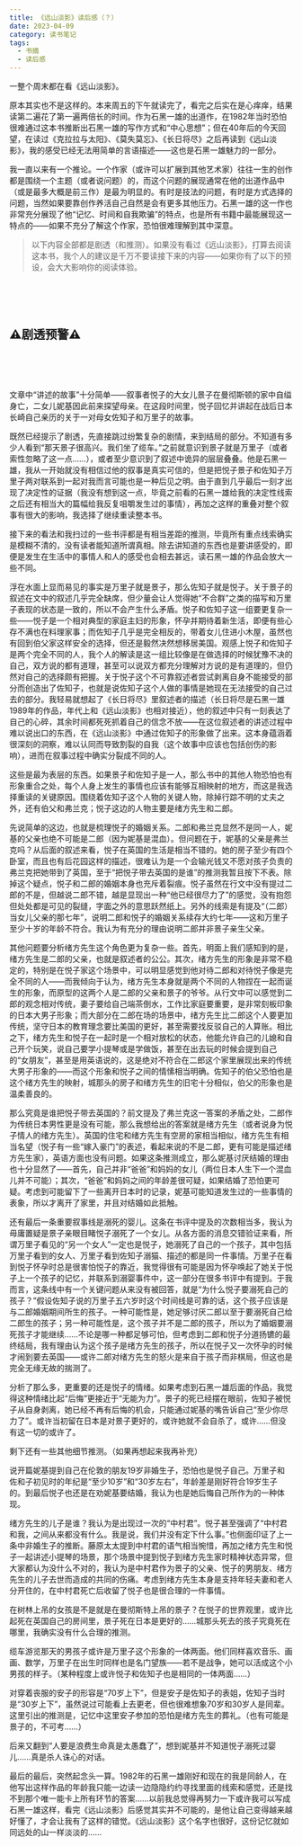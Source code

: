```yaml
---
title: 《远山淡影》读后感（？）
date: 2023-04-09 
category: 读书笔记
tags: 
  - 书摘
  - 读后感
---
```


一整个周末都在看《远山淡影》。

原本其实也不是这样的。本来周五的下午就读完了，看完之后实在是心痒痒，结果读第二遍花了第一遍两倍长的时间。作为石黑一雄的出道作，在1982年当时恐怕很难通过这本书推断出石黑一雄的写作方式和“中心思想”；但在40年后的今天回望，在读过《克拉拉与太阳》、《莫失莫忘》、《长日将尽》之后再读到《远山淡影》，我的感受已经无法用简单的言语描述——这也是石黑一雄魅力的一部分。

我一直以来有一个推论。一个作家（或许可以扩展到其他艺术家）往往一生的创作都是围绕一个主题（或者说问题）的，而这个问题的展现通常在他的出道作品中（或是最多大概是前三作）是最为明显的。有时是技法的问题，有时是方式选择的问题，当然如果要靠创作养活自己自然是会有更多其他压力。石黑一雄的这一作也非常充分展现了他“记忆、时间和自我欺骗”的特点，也是所有书籍中最能展现这一特点的——如果不充分了解这个作家，恐怕很难理解到其中深意。

<!--more-->

> 以下内容全部都是剧透（和推测）。如果没有看过《远山淡影》，打算去阅读这本书，我个人的建议是千万不要读接下来的内容——如果你有了以下的预设，会大大影响你的阅读体验。

<br />

<br />

<br />

## ⚠️剧透预警⚠️

<br />

<br />

<br />

文章中“讲述的故事”十分简单——叙事者悦子的大女儿景子在曼彻斯顿的家中自缢身亡，二女儿妮基因此前来探望母亲。在这段时间里，悦子回忆并讲起在战后日本长崎自己亲历的关于一对母女佐知子和万里子的故事。

既然已经提示了剧透，先直接跳过纷繁复杂的剧情，来到结局的部分。不知道有多少人看到“那天景子很高兴。我们坐了缆车。”之前就意识到景子就是万里子（或者索性忽略了这一点……），或者至少意识到了叙述中诡异的层层叠叠。他是石黑一雄，我从一开始就没有相信过他的叙事是真实可信的，但是把悦子景子和佐知子万里子两对联系到一起对我而言可能也是一种后见之明。由于直到几乎最后一刻才出现了决定性的证据（我没有想到这一点，毕竟之前看的石黑一雄给我的决定性线索之后还有相当大的篇幅给我反复咀嚼发生过的事情），再加之这样的重叠对整个叙事有很大的影响，我选择了继续重读整本书。

接下来的看法和我扫过的一些书评都是有相当差距的推测，毕竟所有重点线索确实是模糊不清的，没有读者能知道所谓真相。除去讲知道的东西也是要讲感受的，即便是发生在生活中的事情人和人的感受也会相去甚远，读石黑一雄的作品会放大一些不同。

浮在水面上显而易见的事实是万里子就是景子，那么佐知子就是悦子。关于景子的叙述在文中的叙述几乎完全缺席，但少量会让人觉得她“不合群”之类的描写和万里子表现的状态是一致的，所以不会产生什么矛盾。悦子和佐知子这一组要更复杂一些——悦子是一个相对典型的家庭主妇的形象，怀孕并期待着新生活，即便有些心存不满也在料理家事；而佐知子几乎是完全相反的，带着女儿住进小木屋，虽然也有回到伯父家这样安全的选择，但还是毅然决然想移居美国。观感上悦子和佐知子是两个完全不同的人，我个人的解读是这一组比较像是在做选择的时候犹豫不决的自己，双方说的都有道理，甚至可以说双方都充分理解对方说的是有道理的，但仍然对自己的选择颇有把握。关于悦子这个不可靠叙述者尝试剥离自身不能接受的部分而创造出了佐知子，也就是说佐知子这个人做的事情是她现在无法接受的自己过去的部分。我轻易就想起了《长日将尽》里叙述者的描述（长日将尽是石黑一雄1989年的作品，年代上和《远山淡影》也相对接近），他的叙述中只有一刻表达了自己的心碎，其余时间都死死抓着自己的信念不放——在这位叙述者的讲述过程中难以说出口的东西，在《远山淡影》中通过佐知子的形象做了出来。这本身蕴涵着很深刻的洞察，难以认同而导致割裂的自我（这个故事中应该也包括创伤的影响），进而在叙事过程中确实分裂成不同的人。

这些是最为表层的东西。如果景子和佐知子是一人，那么书中的其他人物恐怕也有形象重合之处，每个人身上发生的事情也应该有能够互相映射的地方，而这是我选择重读的关键原因。围绕着佐知子这个人物的关键人物，除掉行踪不明的丈夫之外，还有伯父和弗兰克；悦子这边的人物主要是绪方先生和二郎。

先说简单的这边，也就是梳理悦子的婚姻关系。二郎和弗兰克显然不是同一人，妮基的父亲也绝不可能是二郎（因为妮基是混血）。但问题在于，妮基的父亲是弗兰克吗？从后面的叙述来看，悦子在英国的生活是相当不错的。她的房子至少有四个卧室，而且也有后花园这样的描述，很难认为是一个会输光钱又不愿对孩子负责的弗兰克把她带到了英国，至于“把悦子带去英国的是谁”的推测我暂且按下不表。除掉这个疑点，悦子和二郎的婚姻本身也充斥着裂痕。悦子虽然在行文中没有提过二郎的不是，但越说二郎不错，越是显现出一种“他已经很尽力了”的感觉，没有抱怨但处处都是可见的裂缝，字面之外的意思跃然纸上。另外的线索是有提及“（二郎）当女儿父亲的那七年”，说明二郎和悦子的婚姻关系续存大约七年——这和万里子至少十岁的年龄不符合。我认为有充分的理由说明二郎并非景子亲生父亲。

其他问题要分析绪方先生这个角色更为复杂一些。首先，明面上我们感知到的是，绪方先生是二郎的父亲，也就是叙述者的公公。其次，绪方先生的形象是非常不稳定的，特别是在悦子家这个场景中，可以明显感觉到他对待二郎和对待悦子像是完全不同的人——而我倾向于认为，绪方先生本身就是两个不同的人物捏在一起而诞生的形象，而原型的这两个人是二郎的父亲和景子的爷爷。从行文中可以感觉到二郎的观念相对传统，妻子要给自己端茶倒水，工作比家庭要重要，是非常刻板印象的日本大男子形象；而大部分在二郎在场的场景中，绪方先生比二郎这个人要更加传统，坚守日本的教育理念要比美国的更好，甚至需要找反驳自己的人算账。相比之下，绪方先生和悦子在一起时是一个相对放松的状态，他能允许自己的儿媳和自己开个玩笑，说自己要学小提琴或是学做饭，甚至在出去玩的时候会提到自己的“女朋友”，甚至是用英语说的，这是绝对不符合在二郎这个家里展现出来的传统大男子形象的——而这个形象和悦子之间的情愫相当明确。佐知子的伯父恐怕也是这个绪方先生的映射，城那头的房子和绪方先生的旧宅十分相似，伯父的形象也是温柔善良的。

那么究竟是谁把悦子带去英国的？前文提及了弗兰克这一答案的矛盾之处，二郎作为传统日本男性更是没有可能，那么我想给出的答案就是绪方先生（或者说身为悦子情人的绪方先生）。英国的住宅和绪方先生有空房的家相当相似，绪方先生有相当名望（悦子有一些“嫁入豪门”的表述，看起来说的不是二郎，更有可能是描述绪方先生家），英语方面也没有问题。如果这条推测成立，那么妮基讨厌结婚的理由也十分显然了——首先，自己并非“爸爸”和妈妈的女儿（两位日本人生下一个混血儿并不可能）；其次，“爸爸”和妈妈之间的年龄差很可疑，如果结婚了恐怕更可疑。考虑到可能留下了一些离开日本时的记录，妮基可能知道发生过的一些事情的表象，所以才离开了家里，并且对结婚如此抵触。

还有最后一条重要叙事线是溺死的婴儿。这条在书评中提及的次数相当多，我认为毋庸置疑是景子亲眼目睹悦子溺死了一个女儿。从各方面的消息交错验证来看，所谓万里子看见的“另一个女人”一定也是悦子，她溺死了自己的一个孩子，其中包括万里子看到的女人、万里子看到佐知子溺猫、描述的都是同一件事情。万里子在看到悦子怀孕时总是很害怕悦子的靠近，我觉得很有可能是因为怀孕唤起了她关于悦子上一个孩子的记忆，并联系到溺婴事件中，这一部分在很多书评中有提到。于我而言，这条线中有一个关键问题从来没有被回答，就是“为什么悦子要溺死自己的孩子？”假设佐知子说的万里子五六岁时这个时间线是可靠的话，这个孩子应该是与二郎婚姻期间所生的孩子。一种可能性是，她足够讨厌二郎以至于要溺死自己给二郎生的孩子；另一种可能性是，这个孩子并不是二郎的孩子，所以为了婚姻要溺死孩子才能继续……不论是哪一种都足够可怕，但考虑到二郎和悦子分道扬镳的最终结局，我有理由认为这个孩子是绪方先生的孩子，所以在悦子又一次怀孕的时候才闹到要去英国——或许二郎对绪方先生的怒火是来自于孩子而非棋局，但这也是完全无缘无故的揣测了。

分析了那么多，更重要的还是悦子的情绪。如果考虑到石黑一雄后面的作品，我觉得这种情绪比起“后悔”更接近于“无能为力”。景子的死已经摆在眼前，佐知子被悦子从自身剥离，她已经不再有后悔的机会，只能通过妮基的嘴告诉自己“至少你尽力了”。或许当初留在日本是对景子更好的，或许她就不会自杀了，或许……但没有这一切的或许了。

剩下还有一些其他细节推测。（如果再想起来我再补充）

说开篇妮基提到自己在伦敦的朋友19岁非婚生子，恐怕也是悦子自己。万里子和佐和子初见时的年纪是“至少10岁”和“30岁左右”，年龄差是刚好符合19岁生子的。到最后悦子也还是在劝妮基要结婚，我认为也是她后悔自己所作为的一种体现。

绪方先生的儿子是谁？我认为是出现过一次的“中村君”。悦子甚至强调了“中村君和我，之间从来都没有什么。我是说，我们并没有定下什么事。”也侧面印证了上一条中非婚生子的推断。藤原太太提到中村君的语气相当惋惜，再加之绪方先生和悦子一起讲述小提琴的场景，那个场景中提到悦子到绪方先生家时精神状态异常，但大家都认为没什么不对的，我认为是中村君作为景子的父亲、悦子的男朋友、绪方先生的儿子去世而造成的共同的伤痛。考虑到绪方先生本身是支持年轻夫妻和老人分开住的，在中村君死亡后收留了悦子也是很合理的一件事情。

在树林上吊的女孩是不是就是在曼彻斯特上吊的景子？在悦子的世界观里，或许比起死在英国自己的房间里，景子死在日本是更好的……城那头死去的孩子究竟死在哪里，我确实没有什么合理的推测。

缆车游览那天的男孩子或许是万里子这个形象的一体两面。他们同样喜欢音乐、画画、数学，万里子在出生时同样也是名门望族——若不是战争，她可以活成这个小男孩的样子。（某种程度上或许悦子和佐知子也是相同的一体两面……）

对穿着丧服的安子的形容是“70岁上下”，但是安子是佐知子的表姐，佐知子当时是“30岁上下”，虽然说过可能看上去更老，但也很难想象70岁和30岁人是同辈。这里引出的推测是，记忆中这里安子参加的恐怕是绪方先生的葬礼。（也有可能是景子的，不可考……）

后来又翻到“人要是浪费生命真是太愚蠢了”，想到妮基并不知道悦子溺死过婴儿……真是杀人诛心的对话。

最后的最后，突然起念头一算。1982年的石黑一雄刚好和现在的我是同龄人，在他写出这样作品的年龄我只能一边读一边隐隐约约寻找里面的线索和感觉，还是找不到那个唯一能卡上所有环节的答案……以前我总觉得再努力一下或许我可以写成石黑一雄这样，看完《远山淡影》后感觉其实并不可能的，是他让自己变得越来越好懂了，才会让我有了这样的错觉。《远山淡影》这个名字也很好，这份记忆就如同远处的山一样淡淡的……
